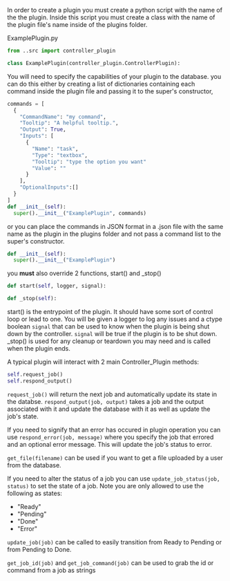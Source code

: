 In order to create a plugin you must create a python script with the name of
the the plugin. Inside this script you must create a class with the name of
the plugin file's name inside of the plugins folder.

ExamplePlugin.py
```python
from ..src import controller_plugin

class ExamplePlugin(controller_plugin.ControllerPlugin):
```

You will need to specify the capabilities of your plugin to the database.
you can do this either by creating a list of dictionaries containing each
command inside the plugin file and passing it to the super's constructor,
```python
commands = [
  {
    "CommandName": "my command",
    "Tooltip": "A helpful tooltip.",
    "Output": True,
    "Inputs": [
      {
        "Name": "task",
        "Type": "textbox",
        "Tooltip": "type the option you want"
        "Value": ""
      }
    ],
    "OptionalInputs":[]
  }
]
def __init__(self):
  super().__init__("ExamplePlugin", commands)
```
or you can place the commands in JSON format in a .json file with the same
name as the plugin in the plugins folder and not pass a command list to the
super's constructor.
```python
def __init__(self):
  super().__init__("ExamplePlugin")
```

you **must** also override 2 functions, start() and _stop()
```python
def start(self, logger, signal):

def _stop(self):
```
start() is the entrypoint of the plugin. It should have some sort of
control loop or lead to one. You will be given a logger to log any issues
and a ctype boolean `signal` that can be used to know when the plugin is
being shut down by the controller. `signal` will be true if the plugin is to
be shut down. _stop() is used for any cleanup or teardown you may need and is
called when the plugin ends.

A typical plugin will interact with 2 main Controller_Plugin methods:
```python
self.request_job()
self.respond_output()
```
`request_job()` will return the next job and automatically update its state
in the databse.
`respond_output(job, output)` takes a job and the output associated with it and
update the database with it as well as update the job's state.

If you need to signify that an error has occured in plugin operation you can use
`respond_error(job, message)` where you specify the job that errored and an
optional error message. This will update the job's status to error.

`get_file(filename)` can be used if you want to get a file uploaded by a user
from the database.

If you need to alter the status of a job you can use
`update_job_status(job, status)` to set the state of a job. Note you are only
allowed to use the following as states:
* "Ready"
* "Pending"
* "Done"
* "Error"

`update_job(job)` can be called to easily transition from Ready to Pending
or from Pending to Done.

`get_job_id(job)` and `get_job_command(job)` can be used to grab the id or
command from a job as strings
